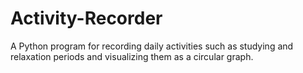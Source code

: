 # Activity-Recorder
A Python program for recording daily activities such as studying and relaxation periods and visualizing them as a circular graph.
